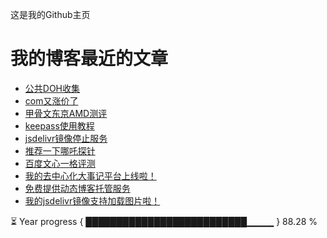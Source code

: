 这是我的Github主页
# 我的博客最近的文章
<!-- BLOG-POST-LIST:START -->
- [公共DOH收集](https://www.codeqihan.com/post/DOH-shou-ji/)
- [com又涨价了](https://www.codeqihan.com/post/com-zhangjia-2024/)
- [甲骨文东京AMD测评](https://www.codeqihan.com/post/oracle-jp-rongheguai/)
- [keepass使用教程](https://www.codeqihan.com/post/keepass/)
- [jsdelivr镜像停止服务](https://www.codeqihan.com/post/jsdelivr-jing-xiang-tin-zhi-fu-wu/)
- [推荐一下哪吒探针](https://www.codeqihan.com/post/tui-jian-yi-xia-ne-zha-tan-zhen/)
- [百度文心一格评测](https://www.codeqihan.com/post/wenxinyige/)
- [我的去中心化大事记平台上线啦！](https://www.codeqihan.com/post/quzhongxinhuadashiji/)
- [免费提供动态博客托管服务](https://www.codeqihan.com/post/mianfeidongtaiboketuoguan/)
- [我的jsdelivr镜像支持加载图片啦！](https://www.codeqihan.com/post/58/)
<!-- BLOG-POST-LIST:END -->
<!--START_SECTION:progressBar-->
⏳ Year progress { ██████████████████████████▁▁▁▁ } 88.28 %

<!--END_SECTION:progressBar-->

